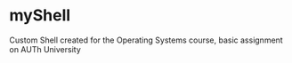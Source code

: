 # myShell
Custom Shell created for the Operating Systems course, basic assignment on AUTh University
<to be completed>

